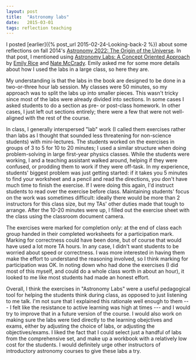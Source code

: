 ```yaml
---
layout: post
title:  "Astronomy labs"
date:   2015-03-01
tags: reflection teaching
---
```


I posted [earlier]({% post_url 2015-02-24-Looking-back-2 %}) about some reflections on 
fall 2014's [Astronomy 2022: The Origin of the Universe](http://www.westerncalendar.uwo.ca/2014/pg889.html#33722).
In that post, I mentioned using
[Astronomy Labs: A Concept Oriented Approach](http://www.pearsonhighered.com/educator/product/Astronomy-Labs-A-Concept-Oriented-Approach/9780321861771.page) by [Emily Rice](http://about.me/emilyrice) and [Nate McCrady](http://cas.umt.edu/physics/classes/Nate/).
Emily asked me for some more details about how I used the labs in a large class,
so here they are.

My understanding is that the labs in the book are designed to be done in a two-or-three 
hour lab session. My classes were 50 minutes, so my approach was to split the labs up
into smaller pieces. This wasn't tricky since most of the labs were already divided into
sections. In some cases I asked students to do a section as pre- or post-class homework.
In other cases, I just left out sections entirely; there were a few that were not well-aligned
with the rest of the course.

In class, I generally interspersed "lab" work (I called them exercises rather than labs
as I thought that sounded less threatening for non-science students) with mini-lectures.
The students worked on the exercises in groups of 3 to 5 for 10 to 20 minutes; I used
a similar structure when doing problem-solving in large first-year physics classes.
While the students were working, I and a teaching assistant walked around, helping if
they were confused, or prodding them to work if they were off-task. In my experience,
students' biggest problem was just getting started: if it takes you 5 minutes to find your
worksheet and a pencil and read the directions, you don't have much time to finish the exercise.
If I were doing this again, I'd instruct students to read over the exercise before class.
Maintaining students' focus on the work was sometimes  difficult:
ideally there would  be more than 2 instructors for this class size, but my TAs'
other duties made that tough to arrange. After the 10-20 minutes were up, I filled out the
exercise sheet with the class using the classroom document camera.

The exercises were marked for completion only: at the end of class each group handed in their completed
worksheets for a participation mark. Marking for correctness could have been done, but
of course that would have used a lot more TA hours. In any case, I didn't want students
to be worried about speed or correctness. I was more interested in having them make
the effort to understand the reasoning involved, so I think marking for participation
was OK. In noting down who had done the exercises (I did most of this myself, and could
do a whole class worth in about an hour), it looked to me like most students had made
an honest effort. 

Overall, I think the exercises in "Astronomy Labs" were a useful pedagogical tool for
helping the students think during class, as opposed to just listening to me talk. I'm not
sure that I explained this rationale well enough to them --- I felt like the resistance to
active learning was high at times --- and I would try to improve that in a future version of the course.
I would also work on making sure the labs were tied directly to the learning obejctives
and exams, either by adjusting the choice of labs, or adjusting the objectives/exams.
I liked the fact that I could select just a handful of labs from the comprehensive set,
and make up a workbook with a relatively low cost for the students. I would definitely
urge other instructors of introductory astronomy courses to give these labs a try.



